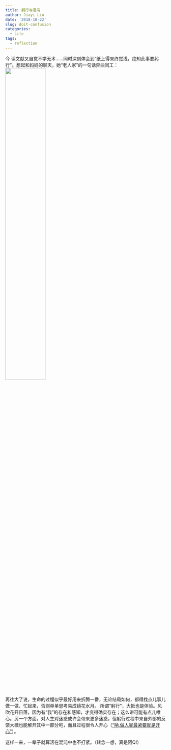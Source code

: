 ```yaml
---
title: 躬行与混沌
author: Jiayi Liu
date: '2018-10-22'
slug: doit-confusion
categories:
  - Life
tags:
  - reflection
---
```

今  读文献又自觉不学无术……同时深刻体会到“纸上得来终觉浅，绝知此事要躬行”。想起和妈妈的聊天，她“老人家”的一句话异曲同工：  
<img src="/post/2018-10-22-doit-confusion_files/IMG_2037.PNG" alt="" width="50%"/>  

再往大了说，生命的过程似乎最好用来折腾一番，无论结局如何，都得找点儿事儿做一做、忙起来，否则单单思考易成镜花水月。  所谓“躬行”，大抵也是体验。风吹花开日落，因为有“我”的存在和感知，才变得确实存在；这么讲可能有点儿唯心。另一个方面，对人生对迷惑或许会带来更多迷惑，但躬行过程中来自外部的反馈大概也能解开其中一部分吧，而且过程很令人开心（[“呐,做人呢最紧要就是开心”](https://movie.douban.com/subject/1329936/)）。  
  
这样一来，一辈子就算活在混沌中也不打紧。（转念一想，真是阿Q!）
